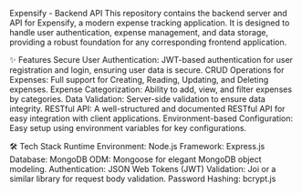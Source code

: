 Expensify - Backend API
This repository contains the backend server and API for Expensify, a modern expense tracking application. It is designed to handle user authentication, expense management, and data storage, providing a robust foundation for any corresponding frontend application.

✨ Features
Secure User Authentication: JWT-based authentication for user registration and login, ensuring user data is secure.
CRUD Operations for Expenses: Full support for Creating, Reading, Updating, and Deleting expenses.
Expense Categorization: Ability to add, view, and filter expenses by categories.
Data Validation: Server-side validation to ensure data integrity.
RESTful API: A well-structured and documented RESTful API for easy integration with client applications.
Environment-based Configuration: Easy setup using environment variables for key configurations.

🛠️ Tech Stack
Runtime Environment: Node.js
Framework: Express.js
Database: MongoDB
ODM: Mongoose for elegant MongoDB object modeling.
Authentication: JSON Web Tokens (JWT)
Validation: Joi or a similar library for request body validation.
Password Hashing: bcrypt.js

 
